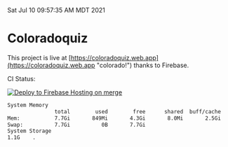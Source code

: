 Sat Jul 10 09:57:35 AM MDT 2021

# Coloradoquiz


This project is live at [https://coloradoquiz.web.app](https://coloradoquiz.web.app "colorado!") thanks to Firebase.

CI Status: 

[![Deploy to Firebase Hosting on merge](https://github.com/teamkushal/coloradoquiz/actions/workflows/firebase-hosting-merge.yml/badge.svg)](https://github.com/teamkushal/coloradoquiz/actions/workflows/firebase-hosting-merge.yml)

```bash
System Memory
               total        used        free      shared  buff/cache   available
Mem:           7.7Gi       849Mi       4.3Gi       8.0Mi       2.5Gi       6.5Gi
Swap:          7.7Gi          0B       7.7Gi
System Storage
1.1G	.
```
